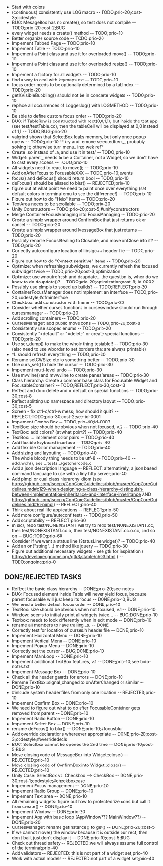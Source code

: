 * Start with colors 
* (continuous) consistently use LOG macro -- TODO;prio-20;cost-3;codestyle
* BUG: MesageBox has no create(), so test does not compile -- TODO;prio-20;cost-2;BUG
* every widget needs a create() method -- TODO;prio-10
* Better organize source code -- TODO;prio-20
* Implement Tabbed Page -- TODO;prio-10
* Implement Table -- TODO;prio-10
* Implement a Point class and use it for overloaded move() -- TODO;prio-10
* Implement a Point class and use it for overloaded resize() -- TODO;prio-10
* Implement a factory for all widgets -- TODO;prio-10
* find a way to deal with keymaps etc -- TODO;prio-10
* focus order needs to be optionally determined by a tabIndex -- TODO;prio-20
* getIsVisibleBubbling() should not be in concrete widgets -- TODO;prio-10
* replace all occurrences of Logger.log() with LOGMETHOD -- TODO;prio-10
* Be able to define custom focus order -- TODO;prio-20
* BUG: if TableRow is constructed with rect(0,0,1,1), but inside the test app (see test/testTable.cc), then the tableCell will be displayed at 0,0 instead of 1,1 -- TODO;BUG;prio-20
* valgrind shows that SelectBox leaks memory, but only once popup opens -- TODO;prio-10
** try and remove selectedItem_, probably solving it; otherwise turn menu_ into wek ref?
* Create .so instead of .a, and use it in test/ -- TODO;prio-10
* Widget::parent\_ needs to be a Container, not a Widget, so we don't have to cast every access -- TODO;prio-10 
* All widgets need to react to move(); -- TODO;prio-10
* Add onAfterFocus to FocusableXXX -- TODO;prio-10;events
* focus() and deFocus() should return bool -- TODO;prio-10
* deFocus() should be aliased to blur() -- REJECTED;prio-10
* figure out at what point we need to paint once over everything (set default colors in terminal emu to see the difference!) -- TODO;prio-10
* Figure out how to do "Help" items -- TODO;prio-20
* TextArea needs to be scrollable -- TODO;prio-20
* Unify Constructors -- TODO;prio-20;cost-5;#unifyconstructors
* Merge ContainerFocusManaging into FocusManaging -- TODO;prio-20
* Create a simple wrapper around ConfirmBox that just returns ok or cancel -- TODO;prio-20
* Create a simple wrapper around MessageBox that just returns -- TODO;prio-20
* Possibly rename FocusStealing to Closable, and move onClose into it? -- TODO;prio-20
* Correctly autoconfigure location of libsigc++ header file -- TODO;prio-20
* Figure out how to do "Context sensitive" items -- TODO;prio-20
* Optimize: when refreshing subwidgets, we currently refresh the focused subwidget twice -- TODO;prio-20;cost-3;optimization
* Optimize: use wnoutrefresh and doupdate... the question is, when do we know to do doupdate()? -- TODO;prio-20;optimization;cost-8; id-0002
* Possibly use pImpls to speed up builds? -- TODO;REFLECT;prio-20
* ContainerFocusManager does not implement an interface -- TODO;prio-20;codestyle;#cfminterface
* Checkbox: add constructor with frame -- TODO;prio-20
* Consider whether curses functions in curseswindow should run through cursesmanager -- TODO;prio-20
* Add scrolling containers -- TODO;prio-20
* CursesManager: add public move cons -- TODO;prio-20;cost-8
* Consistently use scoped enums -- TODO;prio-20
* Consistently "=default" or "=delete" or create special functions -- TODO;prio-20
* Use scr\_dump() to make the whole thing testable!! -- TODO;prio-30 (also need to use wborder to set borders that are always printable)
* ^L should refresh everytthing -- TODO;prio-30
* Rename setCWSize etc to something better -- TODO;prio-30
* Use curs_set() to hide the cursor -- TODO;prio-30
* Implement multi-level undo -- TODO;prio-30
* Use mvvline() and mvwvline to create panes/areas -- TODO;prio-30
* Class hierarchy: Create a common base class for Focusable Widget and FocusableContainer? -- TODO;REFLECT;prio-30;cost-13
* Reflect and do = delete and = default on special functions -- TODO;prio-30;cost-8
* Reflect splitting up namespace and directory laoyut -- TODO;prio-30;cost-5
* Screen - fix ctrl-c/ctrl-w mess; how should it quit? -- REFLECT;TODO;prio-30;cost-2;see-id-0001
* Implement Combo Box -- TODO;prio-40;id-0003
* TextBox: size should be obvious when not focused, v.2 -- TODO;prio-40
* TextBox: add colors? (at what point?) -- TODO;prio-40
* TextBox: ... implement color pairs -- TODO;prio-40
* Add flexible keyboard interface -- TODO;prio-40
* Add flexible Color management -- TODO;prio-40
* Add sizing and layouting -- TODO;prio-40
* The whole bloody thing needs to be utf-8 -- TODO;prio-40 -- add_wch(); see ...tests.../getcharcode.c
* Add a json description language -- REFLECT: alternatively, a json based command language to use with a tiny http server;prio-40
* Add pImpl or dual class hierarchy idiom (see https://github.com/isocpp/CppCoreGuidelines/blob/master/CppCoreGuidelines.md#c129-when-designing-a-class-hierarchy-distinguish-between-implementation-inheritance-and-interface-inheritance AND https://github.com/isocpp/CppCoreGuidelines/blob/master/CppCoreGuidelines.md#Ri-pimpl) -- REFLECT;prio-40
* Think about real life applications -- REFLECT;prio-50
* Add more configure/autoconf tests -- TODO;prio-50
* Add scriptability -- REFLECT;prio-60
* in src/, redo test/NONEXISTANT will try to redo test/NONEXISTANT.cc, then test/NONEXISTANT.cc.o, then test/NONEXISTANT.cc.o.cc, and so on -- BUG;TODO;prio-60
* Consider if we want a status line (StatusLine widget)? -- TODO;prio-40
* Add an on("string"...) method like jquery -- TODO;prio-30
* Figure out additional necessary widgets - see gtk for inspiration ( https://developer.gnome.org/gtk3/stable/ch03.html ) -- TODO;ongoing;prio-0

## DONE/REJECTED TASKS

* Reflect the basic class hierarchy -- DONE;prio-20;see-notes
* BUG: Focused element inside Table will never yield focus, because parent focusable will just keep its focus -- DONE;prio-10;BUG
* We need a better default focus order -- DONE;prio-10
* TextBox: size should be obvious when not focused, v.1 -- DONE;prio-10
* Window: seems to initially print all widgets twice... -- BUG;DONE;prio-10
* Textbox: needs to look differently when in edit mode -- DONE;prio-10
* rename all members to have trailing \_s. -- DONE
* Correctly test for location of curses.h header file -- DONE;prio-10
* Implement Horizontal Menu -- DONE;prio-10
* Implement Vertical Menu -- DONE;prio-10
* Implement Popup Menu -- DONE;prio-10
* Correctly set the cursor -- BUG;DONE;prio-10
* Implement MainLoop -- DONE;prio-10
* Implement additional TextBox features, v.1 -- DONE;prio-10;see todo-notes.txt
* Implement Message Box -- DONE;prio-10
* Check all the header gaurds for errors -- DONE;prio-10
* Rename TextBox::signal\_changed to onAfterChanged or similar -- DONE;prio-10
* #inlcude system header files from only one location -- REJECTED;prio-10
* Implement Confirm Box -- DONE;prio-10
* We need to figure out what to do after FocusableContainer gets removed from parent -- DONE;prio-10
* Implement Radio Button -- DONE;prio-10
* Implement Select Box -- DONE;prio-10
* rename deFocus() to blur() -- DONE;prio-10;#focusblur
* Add override declarations whereever appropriate -- DONE;prio-20;cost-3;codestyle;#overridedecls
* BUG: Selectbox cannot be opened the 2nd time -- DONE;prio-10;cost-5;BUG
* Move closing code of MessageBox into Widget::close() -- REJECTED;prio-10
* Move closing code of ConfirmBox into Widget::close() -- REJECTED;prio-10
* Unify Case: SelectBox vs. Checkbox --> CheckBox -- DONE;prio-30;cost-1;codestyle;#checkboxcase
* Implement Focus management -- DONE;prio-20
* Implement Radio Group -- DONE;prio-10
* Implement Text area -- DONE;prio-10
* All remaining widgets: figure out how to protected'ize cons but call it from create() -- DONE;prio-10
* Implement Window -- DONE;prio-20
* Implement App with basic loop (AppWindow??? MainWindow??) -- DONE;prio-20
* CursesManager: rename getInstance() to get() -- DONE;prio-20;cost-5
* If we cannot move() the window because it is outside our rect, then don't bail, just don't display it -- DONE;prio-10;cost-5;BUG
* Check out thread safety -- REJECTED:we will always assume full control of the terminal;prio-40
* Add validators -- REJECTED: this is not part of a widget set;prio-40
* Work with actual models -- REJECTED:not part of a widget set;prio-40

